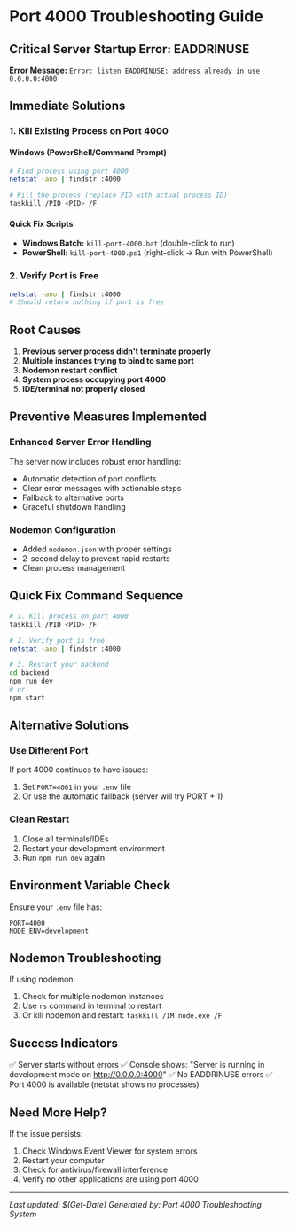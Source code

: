 # Port 4000 Troubleshooting Guide

## Critical Server Startup Error: EADDRINUSE

**Error Message:** `Error: listen EADDRINUSE: address already in use 0.0.0.0:4000`

## Immediate Solutions

### 1. Kill Existing Process on Port 4000

#### Windows (PowerShell/Command Prompt)
```bash
# Find process using port 4000
netstat -ano | findstr :4000

# Kill the process (replace PID with actual process ID)
taskkill /PID <PID> /F
```

#### Quick Fix Scripts
- **Windows Batch:** `kill-port-4000.bat` (double-click to run)
- **PowerShell:** `kill-port-4000.ps1` (right-click → Run with PowerShell)

### 2. Verify Port is Free
```bash
netstat -ano | findstr :4000
# Should return nothing if port is free
```

## Root Causes

1. **Previous server process didn't terminate properly**
2. **Multiple instances trying to bind to same port**
3. **Nodemon restart conflict**
4. **System process occupying port 4000**
5. **IDE/terminal not properly closed**

## Preventive Measures Implemented

### Enhanced Server Error Handling
The server now includes robust error handling:
- Automatic detection of port conflicts
- Clear error messages with actionable steps
- Fallback to alternative ports
- Graceful shutdown handling

### Nodemon Configuration
- Added `nodemon.json` with proper settings
- 2-second delay to prevent rapid restarts
- Clean process management

## Quick Fix Command Sequence

```bash
# 1. Kill process on port 4000
taskkill /PID <PID> /F

# 2. Verify port is free
netstat -ano | findstr :4000

# 3. Restart your backend
cd backend
npm run dev
# or
npm start
```

## Alternative Solutions

### Use Different Port
If port 4000 continues to have issues:
1. Set `PORT=4001` in your `.env` file
2. Or use the automatic fallback (server will try PORT + 1)

### Clean Restart
1. Close all terminals/IDEs
2. Restart your development environment
3. Run `npm run dev` again

## Environment Variable Check

Ensure your `.env` file has:
```env
PORT=4000
NODE_ENV=development
```

## Nodemon Troubleshooting

If using nodemon:
1. Check for multiple nodemon instances
2. Use `rs` command in terminal to restart
3. Or kill nodemon and restart: `taskkill /IM node.exe /F`

## Success Indicators

✅ Server starts without errors
✅ Console shows: "Server is running in development mode on http://0.0.0.0:4000"
✅ No EADDRINUSE errors
✅ Port 4000 is available (netstat shows no processes)

## Need More Help?

If the issue persists:
1. Check Windows Event Viewer for system errors
2. Restart your computer
3. Check for antivirus/firewall interference
4. Verify no other applications are using port 4000

---
*Last updated: $(Get-Date)*
*Generated by: Port 4000 Troubleshooting System*


